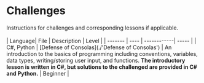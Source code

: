 # Challenges

Instructions for challenges and corresponding lessons if applicable.
<br/>
<br/>
| Language| File | Description | Level |
| ------- | ---- | ------------| ----- |
| C#, Python | [Defense of Consolas](./'Defense of Consolas') | An introduction to the basics of programming including conventions, variables, data types, writing/storing user input, and functions. **The introductory lesson is written in C#, but solutions to the challenged are provided in C# and Python.** | Beginner |
